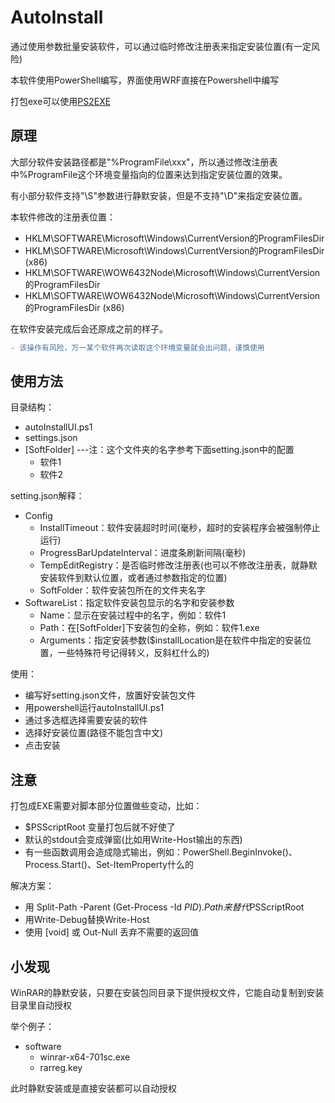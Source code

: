 # AutoInstall
通过使用参数批量安装软件，可以通过临时修改注册表来指定安装位置(有一定风险)

本软件使用PowerShell编写，界面使用WRF直接在Powershell中编写

打包exe可以使用[PS2EXE](https://github.com/MScholtes/PS2EXE)

## 原理
大部分软件安装路径都是"%ProgramFile\xxx"，所以通过修改注册表中%ProgramFile这个环境变量指向的位置来达到指定安装位置的效果。

有小部分软件支持"\S"参数进行静默安装，但是不支持"\D"来指定安装位置。

本软件修改的注册表位置：
 - HKLM\SOFTWARE\Microsoft\Windows\CurrentVersion的ProgramFilesDir
 - HKLM\SOFTWARE\Microsoft\Windows\CurrentVersion的ProgramFilesDir (x86)
 - HKLM\SOFTWARE\WOW6432Node\Microsoft\Windows\CurrentVersion的ProgramFilesDir
 - HKLM\SOFTWARE\WOW6432Node\Microsoft\Windows\CurrentVersion的ProgramFilesDir (x86)

在软件安装完成后会还原成之前的样子。

```diff
- 该操作有风险，万一某个软件再次读取这个环境变量就会出问题，谨慎使用
```

## 使用方法

目录结构：
 - autoInstallUI.ps1
 - settings.json
 - \[SoftFolder\]  ---注：这个文件夹的名字参考下面setting.json中的配置
   - 软件1
   - 软件2

 setting.json解释：
  - Config
     - InstallTimeout：软件安装超时时间(毫秒，超时的安装程序会被强制停止运行)
     - ProgressBarUpdateInterval：进度条刷新间隔(毫秒)
     - TempEditRegistry：是否临时修改注册表(也可以不修改注册表，就静默安装软件到默认位置，或者通过参数指定的位置)
     - SoftFolder：软件安装包所在的文件夹名字
  - SoftwareList：指定软件安装包显示的名字和安装参数
     - Name：显示在安装过程中的名字，例如：软件1
     - Path：在\[SoftFolder\]下安装包的全称，例如：软件1.exe
     - Arguments：指定安装参数($installLocation是在软件中指定的安装位置，一些特殊符号记得转义，反斜杠什么的)

使用：
 - 编写好setting.json文件，放置好安装包文件
 - 用powershell运行autoInstallUI.ps1
 - 通过多选框选择需要安装的软件
 - 选择好安装位置(路径不能包含中文)
 - 点击安装

## 注意
打包成EXE需要对脚本部分位置做些变动，比如：
 - $PSScriptRoot 变量打包后就不好使了
 - 默认的stdout会变成弹窗(比如用Write-Host输出的东西)
 - 有一些函数调用会造成隐式输出，例如：PowerShell.BeginInvoke\(\)、Process.Start\(\)、Set-ItemProperty什么的

解决方案：
 - 用 Split-Path -Parent (Get-Process -Id $PID).Path 来替代$PSScriptRoot
 - 用Write-Debug替换Write-Host
 - 使用 \[void\] 或 Out-Null 丢弃不需要的返回值

## 小发现
WinRAR的静默安装，只要在安装包同目录下提供授权文件，它能自动复制到安装目录里自动授权

举个例子：
 - software
    - winrar-x64-701sc.exe
    - rarreg.key
 
 此时静默安装或是直接安装都可以自动授权
